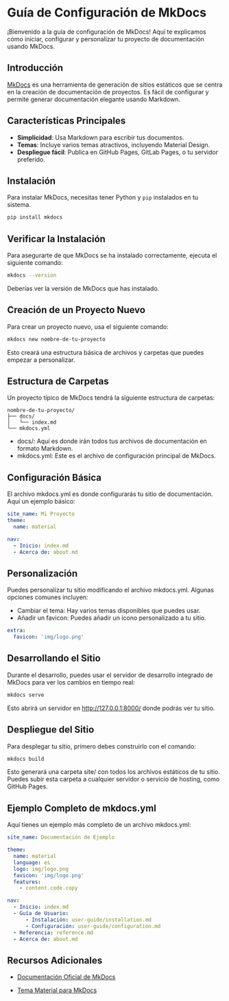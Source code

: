 # Guía de Configuración de MkDocs

¡Bienvenido a la guía de configuración de MkDocs! Aquí te explicamos cómo iniciar, configurar y personalizar tu proyecto de documentación usando MkDocs.

## Introducción

[MkDocs](https://www.mkdocs.org/) es una herramienta de generación de sitios estáticos que se centra en la creación de documentación de proyectos. Es fácil de configurar y permite generar documentación elegante usando Markdown.

## Características Principales

- **Simplicidad**: Usa Markdown para escribir tus documentos.
- **Temas**: Incluye varios temas atractivos, incluyendo Material Design.
- **Despliegue fácil**: Publica en GitHub Pages, GitLab Pages, o tu servidor preferido.

## Instalación

Para instalar MkDocs, necesitas tener Python y `pip` instalados en tu sistema.

```bash
pip install mkdocs
```

## Verificar la Instalación

Para asegurarte de que MkDocs se ha instalado correctamente, ejecuta el siguiente comando:

```bash
mkdocs --version
```

Deberías ver la versión de MkDocs que has instalado.

## Creación de un Proyecto Nuevo

Para crear un proyecto nuevo, usa el siguiente comando:

```bash
mkdocs new nombre-de-tu-proyecto
```

Esto creará una estructura básica de archivos y carpetas que puedes empezar a personalizar.

## Estructura de Carpetas

Un proyecto típico de MkDocs tendrá la siguiente estructura de carpetas:

```shell
nombre-de-tu-proyecto/
├── docs/
│   └── index.md
└── mkdocs.yml
```

- docs/: Aquí es donde irán todos tus archivos de documentación en formato Markdown.
- mkdocs.yml: Este es el archivo de configuración principal de MkDocs.

## Configuración Básica

El archivo mkdocs.yml es donde configurarás tu sitio de documentación. Aquí un ejemplo básico:

```yaml
site_name: Mi Proyecto
theme:
  name: material

nav:
  - Inicio: index.md
  - Acerca de: about.md
```

## Personalización

Puedes personalizar tu sitio modificando el archivo mkdocs.yml. Algunas opciones comunes incluyen:

- Cambiar el tema: Hay varios temas disponibles que puedes usar.
- Añadir un favicon: Puedes añadir un ícono personalizado a tu sitio.

```yaml
extra:
  favicon: 'img/logo.png'
```

## Desarrollando el Sitio

Durante el desarrollo, puedes usar el servidor de desarrollo integrado de MkDocs para ver los cambios en tiempo real:

```bash
mkdocs serve
```

Esto abrirá un servidor en http://127.0.0.1:8000/ donde podrás ver tu sitio.

## Despliegue del Sitio

Para desplegar tu sitio, primero debes construirlo con el comando:

```bash
mkdocs build
```

Esto generará una carpeta site/ con todos los archivos estáticos de tu sitio. Puedes subir esta carpeta a cualquier servidor o servicio de hosting, como GitHub Pages.

## Ejemplo Completo de mkdocs.yml

Aquí tienes un ejemplo más completo de un archivo mkdocs.yml:

```yaml
site_name: Documentación de Ejemplo

theme:
  name: material
  language: es
  logo: img/logo.png
  favicon: 'img/logo.png'
  features:
    - content.code.copy

nav:
  - Inicio: index.md
  - Guía de Usuario:
      - Instalación: user-guide/installation.md
      - Configuración: user-guide/configuration.md
  - Referencia: reference.md
  - Acerca de: about.md
```
  
## Recursos Adicionales

- [Documentación Oficial de MkDocs](https://www.mkdocs.org/)

- [Tema Material para MkDocs](https://github.com/squidfunk/mkdocs-material)
